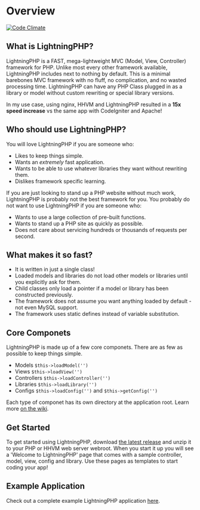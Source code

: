 # Overview
[![Code Climate](https://codeclimate.com/repos/54555f2a695680525f0800b6/badges/00b704f87ed1ba2dc745/gpa.svg)](https://codeclimate.com/repos/54555f2a695680525f0800b6/feed)

## What is LightningPHP?
LightningPHP is a FAST, mega-lightweight MVC (Model, View, Controller) framework for PHP.  Unlike most every other framework available, LightningPHP includes next to nothing by default.  This is a minimal barebones MVC framework with no fluff, no complication, and no wasted processing time.  LightningPHP can have any PHP Class plugged in as a library or model without custom rewriting or special library versions.

In my use case, using nginx, HHVM and LightningPHP resulted in a **15x speed increase** vs the same app with CodeIgniter and Apache!


## Who should use LightningPHP?

You will love LightningPHP if you are someone who:

- Likes to keep things simple.
- Wants an *extremely* fast application.
- Wants to be able to use whatever libraries they want without rewriting them.
- Dislikes framework specific learning.

If you are just looking to stand up a PHP website without much work, LightningPHP is probably not the best framework for you.  You probably do not want to use LightningPHP if you are someone who:

- Wants to use a large collection of pre-built functions.
- Wants to stand up a PHP site as quickly as possible.
- Does not care about servicing hundreds or thousands of requests per second.



## What makes it so fast?
- It is written in just a single class!
- Loaded models and libraries do not load other models or libraries until you explicitly ask for them.
- Child classes only load a pointer if a model or library has been constructed previously.
- The framework does not assume you want anything loaded by default - not even MySQL support.
- The framework uses static defines instead of variable substitution.


## Core Componets
LightningPHP is made up of a few core componets.  There are as few as possible to keep things simple.  
- Models ``$this->loadModel('')``
- Views ``$this->loadView('')``
- Controllers ``$this->loadController('')``
- Libraries ``$this->loadLibrary('')``
- Configs ``$this->loadConfig('')`` and ``$this->getConfig('')``

Each type of componet has its own directory at the application root.  Learn more [on the wiki](https://github.com/integrii/LightningPHP/wiki/Function-List).

## Get Started

To get started using LightningPHP, download [the latest release](https://github.com/integrii/LightningPHP/archive/Release2.tar.gz) and unzip it to your PHP or HHVM web server webroot. When you start it up you will see a 'Welcome to LightningPHP' page that comes with a sample controller, model, view, config and library. Use these pages as templates to start coding your app!


## Example Application
Check out a complete example LightningPHP application [here](https://github.com/integrii/LightningPHP/wiki/Example-Application).

